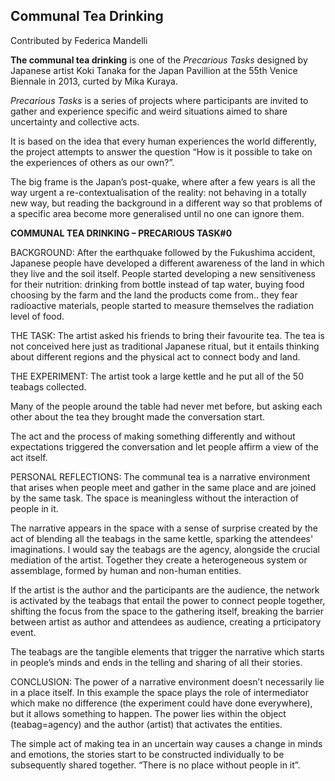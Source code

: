 ## Communal Tea Drinking

Contributed by Federica Mandelli

**The communal tea drinking** is one of the _Precarious Tasks_ designed by Japanese artist Koki Tanaka for the Japan Pavillion at the 55th Venice Biennale in 2013, curted by Mika Kuraya.

_Precarious Tasks_ is a series of projects where participants are invited to gather and experience specific and weird situations aimed to share uncertainty and collective acts.

It is based on the idea that every human experiences the world differently, the project attempts to answer the question “How is it possible to take on the experiences of others as our own?”.

The big frame is the Japan’s post-quake, where after a few years is all the way urgent a re-contextualisation of the reality: not behaving in a totally new way, but reading the background in a different way so that problems of a specific area become more generalised until no one can ignore them.

**COMMUNAL TEA DRINKING – PRECARIOUS TASK#0**

BACKGROUND: After the earthquake followed by the Fukushima accident, Japanese people have developed a different awareness of the land in which they live and the soil itself. People started developing a new sensitiveness for their nutrition: drinking from bottle instead of tap water, buying food choosing by the farm and the land the products come from.. they fear radioactive materials, people started to measure themselves the radiation level of food.

THE TASK: The artist asked his friends to bring their favourite tea. The tea is not conceived here just as traditional Japanese ritual, but it entails thinking about different regions and the physical act to connect body and land.

THE EXPERIMENT: The artist took a large kettle and he put all of the 50 teabags collected.

Many of the people around the table had never met before, but asking each other about the tea they brought made the conversation start.

The act and the process of making something differently and without expectations triggered the conversation and let people affirm a view of the act itself.

PERSONAL REFLECTIONS: The communal tea is a narrative environment that arises when people meet and gather in the same place and are joined by the same task. The space is meaningless without the interaction of people in it.

The narrative appears in the space with a sense of surprise created by the act of blending all the teabags in the same kettle, sparking the attendees' imaginations. I would say the teabags are the agency, alongside the crucial mediation of the artist. Together they create a heterogeneous system or assemblage, formed by human and non-human entities.

If the artist is the author and the participants are the audience, the network is activated by the teabags that entail the power to connect people together, shifting the focus from the space to the gathering itself, breaking the barrier between artist as author and attendees as audience, creating a prticipatory event.

The teabags are the tangible elements that trigger the narrative which starts in people’s minds and ends in the telling and sharing of all their stories.

CONCLUSION: The power of a narrative environment doesn’t necessarily lie in a place itself. In this example the space plays the role of intermediator which make no difference (the experiment could have done everywhere), but it allows something to happen. The power lies within the object (teabag=agency) and the author (artist) that activates the entities.

The simple act of making tea in an uncertain way causes a change in minds and emotions, the stories start to be constructed individually to be subsequently shared together. “There is no place without people in it”.



